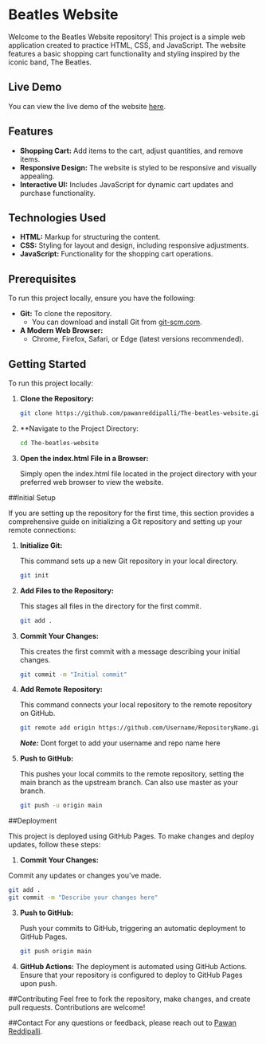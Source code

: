 # Beatles Website

Welcome to the Beatles Website repository! This project is a simple web application created to practice HTML, CSS, and JavaScript. The website features a basic shopping cart functionality and styling inspired by the iconic band, The Beatles.

## Live Demo

You can view the live demo of the website [here](https://pawanreddipalli.github.io/The-beatles-website/).

## Features

- **Shopping Cart:** Add items to the cart, adjust quantities, and remove items.
- **Responsive Design:** The website is styled to be responsive and visually appealing.
- **Interactive UI:** Includes JavaScript for dynamic cart updates and purchase functionality.

## Technologies Used

- **HTML:** Markup for structuring the content.
- **CSS:** Styling for layout and design, including responsive adjustments.
- **JavaScript:** Functionality for the shopping cart operations.

## Prerequisites
To run this project locally, ensure you have the following:

- **Git:** To clone the repository.
  - You can download and install Git from [git-scm.com](https://git-scm.com/downloads).
- **A Modern Web Browser:** 
  - Chrome, Firefox, Safari, or Edge (latest versions recommended).

## Getting Started

To run this project locally:

1. **Clone the Repository:**

   ```bash
   git clone https://github.com/pawanreddipalli/The-beatles-website.git

2. **Navigate to the Project Directory:

   ```bash
   cd The-beatles-website

3. **Open the index.html File in a Browser:**
   
     Simply open the index.html file located in the project directory with your preferred web browser to view the website.

##Initial Setup

If you are setting up the repository for the first time, this section provides a comprehensive guide on initializing a Git repository and setting up your remote connections:

1. **Initialize Git:**
   
   This command sets up a new Git repository in your local directory.
   
   ```bash
   git init
   
2. **Add Files to the Repository:**

   This stages all files in the directory for the first commit.

   ```bash
   git add .

3. **Commit Your Changes:**

   This creates the first commit with a message describing your initial changes.

   ```bash
   git commit -m "Initial commit"
   
4. **Add Remote Repository:**

   This command connects your local repository to the remote repository on GitHub.
   
   ```bash
   git remote add origin https://github.com/Username/RepositoryName.git
   ```

   ***Note:*** Dont forget to add your username and repo name here

5. **Push to GitHub:**

   This pushes your local commits to the remote repository, setting the main branch as the upstream branch. Can also use master as your branch.

   ```bash
   git push -u origin main
   ```

##Deployment

This project is deployed using GitHub Pages. To make changes and deploy updates, follow these steps:

1. **Commit Your Changes:**

  Commit any updates or changes you’ve made.

   ```bash
   git add .
   git commit -m "Describe your changes here"
   ```


3. **Push to GitHub:**

   Push your commits to GitHub, triggering an automatic deployment to GitHub Pages.
   
      ```bash
      git push origin main


4. **GitHub Actions:** The deployment is automated using GitHub Actions. Ensure that your repository is configured to deploy to GitHub Pages upon push.

##Contributing
Feel free to fork the repository, make changes, and create pull requests. Contributions are welcome!

##Contact
For any questions or feedback, please reach out to [Pawan Reddipalli](https://www.pawanreddipalli.com).

